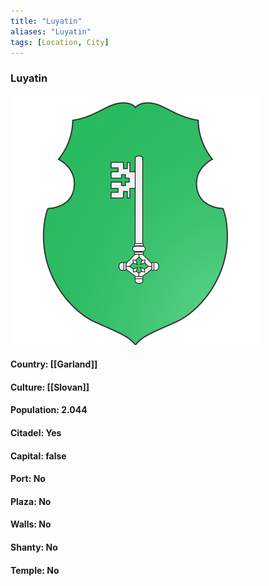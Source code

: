 ```yaml
---
title: "Luyatin"
aliases: "Luyatin"
tags: [Location, City]
---
```

### Luyatin
![](attachment/e85f1b3177eff75de61ad1d8733e3089.svg)

#### Country: [[Garland]]

#### Culture: [[Slovan]]

#### Population: 2.044

#### Citadel: Yes

#### Capital: false

#### Port: No

#### Plaza: No

#### Walls: No

#### Shanty: No

#### Temple: No

